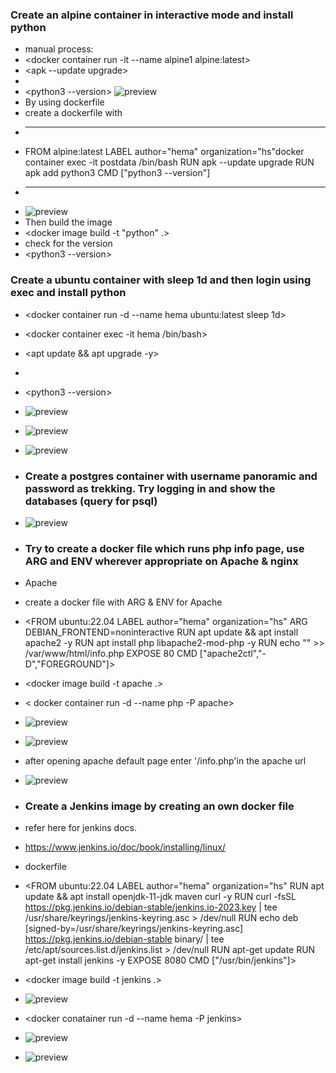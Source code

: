 ### Create an alpine container in interactive mode and install python
* manual process:
* <docker container run -it --name alpine1 alpine:latest>
* <apk --update upgrade>
* <apk add python3>
* <python3 --version>
![preview](./Images/docker1.png.png)
* By using dockerfile
* create a dockerfile with
* ---
* FROM alpine:latest
  LABEL author="hema" organization="hs"docker container exec -it postdata /bin/bash
  RUN apk --update upgrade
  RUN apk add python3
  CMD ["python3 --version"]
* ---
* ![preview](./Images/docker2.png.png)
* Then build the image
* <docker image build -t "python" .>
* check for the version
* <python3 --version>
 ### Create a ubuntu container with sleep 1d and then login using exec and install python
* <docker container run -d --name hema ubuntu:latest sleep 1d>
* <docker container exec -it hema /bin/bash>
* <apt update && apt upgrade -y>
* <apt install python3>
* <python3 --version>
* ![preview](./Images/docker3.png.png)
* ![preview](./Images/docker4.png)
* ![preview](./Images/docker5.png)
* ### Create a postgres container with username panoramic and password as trekking. Try logging in and show the databases (query for psql)
* ![preview](./Images/docker6.png)

* ### Try to create a docker file which runs php info page, use ARG and ENV wherever appropriate on Apache & nginx
* Apache
* create a docker file with ARG & ENV for Apache 
* <FROM ubuntu:22.04
LABEL author="hema" organization="hs"
ARG DEBIAN_FRONTEND=noninteractive
RUN apt update && apt install apache2 -y
RUN apt install php libapache2-mod-php -y
RUN echo "<?php phpinfo() ?>" >> /var/www/html/info.php
EXPOSE 80
CMD ["apache2ctl","-D","FOREGROUND"]>
* <docker image build -t apache .>
* < docker container run -d --name php -P apache>
* ![preview](./Images/docker7.png)
* ![preview](./Images/docker9.png)
* after opening apache default page enter '/info.php'in the apache url
* ![preview](./Images/docker8.png)

* ### Create a Jenkins image by creating an own docker file
* refer here for jenkins docs.
* <https://www.jenkins.io/doc/book/installing/linux/>
* dockerfile
* <FROM ubuntu:22.04 
LABEL author="hema" organization="hs"
RUN apt update && apt install openjdk-11-jdk maven curl -y
RUN curl -fsSL https://pkg.jenkins.io/debian-stable/jenkins.io-2023.key | tee \
   /usr/share/keyrings/jenkins-keyring.asc > /dev/null
RUN echo deb [signed-by=/usr/share/keyrings/jenkins-keyring.asc] \
  https://pkg.jenkins.io/debian-stable binary/ | tee \
  /etc/apt/sources.list.d/jenkins.list > /dev/null
RUN apt-get update
RUN apt-get install jenkins -y
EXPOSE 8080
CMD ["/usr/bin/jenkins"]>
* <docker image build -t jenkins .>
* ![preview](./Images/docker10.png)
* <docker conatainer run -d --name hema -P jenkins>
* ![preview](./Images/docker11.png)
* ![preview](./Images/docker12.png)
